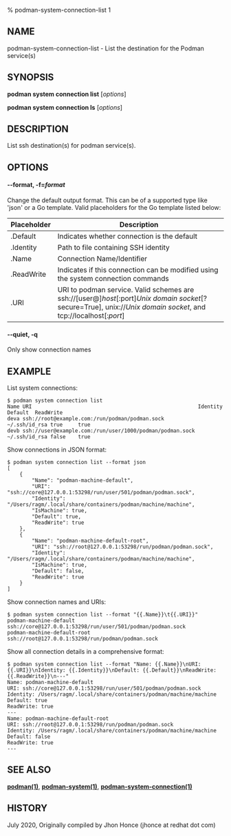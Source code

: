 % podman-system-connection-list 1

## NAME
podman\-system\-connection\-list - List the destination for the Podman service(s)

## SYNOPSIS
**podman system connection list** [*options*]

**podman system connection ls** [*options*]

## DESCRIPTION
List ssh destination(s) for podman service(s).

## OPTIONS

#### **--format**, **-f**=*format*

Change the default output format.  This can be of a supported type like 'json' or a Go template.
Valid placeholders for the Go template listed below:

| **Placeholder** | **Description**                                                               |
| --------------- | ----------------------------------------------------------------------------- |
| .Default        | Indicates whether connection is the default |
| .Identity       | Path to file containing SSH identity |
| .Name           | Connection Name/Identifier |
| .ReadWrite      | Indicates if this connection can be modified using the system connection commands |
| .URI            | URI to podman service. Valid schemes are ssh://[user@]*host*[:port]*Unix domain socket*[?secure=True], unix://*Unix domain socket*, and tcp://localhost[:*port*] |

#### **--quiet**, **-q**

Only show connection names

## EXAMPLE

List system connections:
```
$ podman system connection list
Name URI                                                      Identity	    Default  ReadWrite
deva ssh://root@example.com:/run/podman/podman.sock           ~/.ssh/id_rsa true     true
devb ssh://user@example.com:/run/user/1000/podman/podman.sock ~/.ssh/id_rsa false    true
```
Show connections in JSON format:
```
$ podman system connection list --format json
[
    {
        "Name": "podman-machine-default",
        "URI": "ssh://core@127.0.0.1:53298/run/user/501/podman/podman.sock",
        "Identity": "/Users/ragm/.local/share/containers/podman/machine/machine",
        "IsMachine": true,
        "Default": true,
        "ReadWrite": true
    },
    {
        "Name": "podman-machine-default-root",
        "URI": "ssh://root@127.0.0.1:53298/run/podman/podman.sock",
        "Identity": "/Users/ragm/.local/share/containers/podman/machine/machine",
        "IsMachine": true,
        "Default": false,
        "ReadWrite": true
    }
]
```
Show connection names and URIs:
```
$ podman system connection list --format "{{.Name}}\t{{.URI}}"
podman-machine-default	ssh://core@127.0.0.1:53298/run/user/501/podman/podman.sock
podman-machine-default-root	ssh://root@127.0.0.1:53298/run/podman/podman.sock
```
Show all connection details in a comprehensive format:
```
$ podman system connection list --format "Name: {{.Name}}\nURI: {{.URI}}\nIdentity: {{.Identity}}\nDefault: {{.Default}}\nReadWrite: {{.ReadWrite}}\n---"
Name: podman-machine-default
URI: ssh://core@127.0.0.1:53298/run/user/501/podman/podman.sock
Identity: /Users/ragm/.local/share/containers/podman/machine/machine
Default: true
ReadWrite: true
---
Name: podman-machine-default-root
URI: ssh://root@127.0.0.1:53298/run/podman/podman.sock
Identity: /Users/ragm/.local/share/containers/podman/machine/machine
Default: false
ReadWrite: true
---
```
## SEE ALSO
**[podman(1)](podman.1.md)**, **[podman-system(1)](podman-system.1.md)**, **[podman-system-connection(1)](podman-system-connection.1.md)**

## HISTORY
July 2020, Originally compiled by Jhon Honce (jhonce at redhat dot com)
